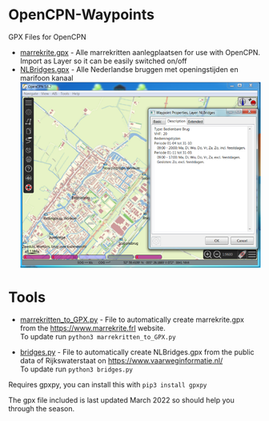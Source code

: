# OpenCPN-Waypoints
GPX Files for OpenCPN

* [marrekrite.gpx](marrekrite.gpx)  - Alle marrekritten aanlegplaatsen for use with OpenCPN. Import as Layer so it can be easily switched on/off
* [NLBridges.gpx](NLBridges.gpx) - Alle Nederlandse bruggen met openingstijden en marifoon kanaal
![openCPN brug info image](./img/openCPN-brug.png)


# Tools
* [marrekritten_to_GPX.py](marrekritten_to_GPX.py) - File to automatically create marrekrite.gpx from the https://www.marrekrite.frl website.  
To update run `python3 marrekritten_to_GPX.py`

* [bridges.py](bridges.py) - File to automatically create NLBridges.gpx from the public data of Rijkswaterstaat on https://www.vaarweginformatie.nl/  
To update run `python3 bridges.py`

Requires gpxpy, you can install this with `pip3 install gpxpy`

The gpx file included is last updated March 2022 so should help you through the season.
